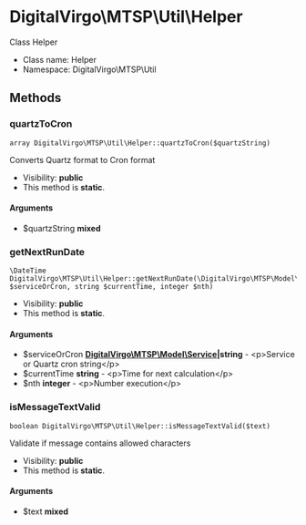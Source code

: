 DigitalVirgo\MTSP\Util\Helper
===============

Class Helper




* Class name: Helper
* Namespace: DigitalVirgo\MTSP\Util







Methods
-------


### quartzToCron

    array DigitalVirgo\MTSP\Util\Helper::quartzToCron($quartzString)

Converts Quartz format to Cron format



* Visibility: **public**
* This method is **static**.


#### Arguments
* $quartzString **mixed**



### getNextRunDate

    \DateTime DigitalVirgo\MTSP\Util\Helper::getNextRunDate(\DigitalVirgo\MTSP\Model\Service|string $serviceOrCron, string $currentTime, integer $nth)





* Visibility: **public**
* This method is **static**.


#### Arguments
* $serviceOrCron **[DigitalVirgo\MTSP\Model\Service](DigitalVirgo-MTSP-Model-Service.md)|string** - &lt;p&gt;Service or Quartz cron string&lt;/p&gt;
* $currentTime **string** - &lt;p&gt;Time for next calculation&lt;/p&gt;
* $nth **integer** - &lt;p&gt;Number execution&lt;/p&gt;



### isMessageTextValid

    boolean DigitalVirgo\MTSP\Util\Helper::isMessageTextValid($text)

Validate if message contains allowed characters



* Visibility: **public**
* This method is **static**.


#### Arguments
* $text **mixed**


